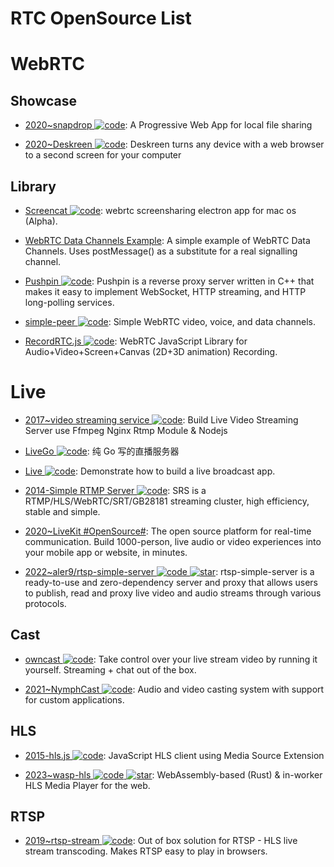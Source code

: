 # RTC OpenSource List

# WebRTC

## Showcase

- [2020~snapdrop ![code](https://ng-tech.icu/assets/code.svg)](https://github.com/RobinLinus/snapdrop): A Progressive Web App for local file sharing

- [2020~Deskreen ![code](https://ng-tech.icu/assets/code.svg)](https://github.com/pavlobu/deskreen): Deskreen turns any device with a web browser to a second screen for your computer

## Library

- [Screencat ![code](https://ng-tech.icu/assets/code.svg)](https://github.com/maxogden/screencat): webrtc screensharing electron app for mac os (Alpha).

- [WebRTC Data Channels Example](https://parg.co/UsK): A simple example of WebRTC Data Channels. Uses postMessage() as a substitute for a real signalling channel.

- [Pushpin ![code](https://ng-tech.icu/assets/code.svg)](https://github.com/fanout/pushpin): Pushpin is a reverse proxy server written in C++ that makes it easy to implement WebSocket, HTTP streaming, and HTTP long-polling services.

- [simple-peer ![code](https://ng-tech.icu/assets/code.svg)](https://github.com/feross/simple-peer): Simple WebRTC video, voice, and data channels.

- [RecordRTC.js ![code](https://ng-tech.icu/assets/code.svg)](https://recordrtc.org): WebRTC JavaScript Library for Audio+Video+Screen+Canvas (2D+3D animation) Recording.

# Live

- [2017~video streaming service ![code](https://ng-tech.icu/assets/code.svg)](https://github.com/tabvn/video-streaming-service): Build Live Video Streaming Server use Ffmpeg Nginx Rtmp Module & Nodejs

- [LiveGo ![code](https://ng-tech.icu/assets/code.svg)](https://github.com/gwuhaolin/livego): 纯 Go 写的直播服务器

- [Live ![code](https://ng-tech.icu/assets/code.svg)](https://github.com/ltebean/Live): Demonstrate how to build a live broadcast app.

- [2014-Simple RTMP Server ![code](https://ng-tech.icu/assets/code.svg)](https://github.com/ossrs/srs): SRS is a RTMP/HLS/WebRTC/SRT/GB28181 streaming cluster, high efficiency, stable and simple.

- [2020~LiveKit #OpenSource#](https://livekit.io/): The open source platform for real-time communication. Build 1000-person, live audio or video experiences into your mobile app or website, in minutes.

- [2022~aler9/rtsp-simple-server ![code](https://ng-tech.icu/assets/code.svg) ![star](https://img.shields.io/github/stars/aler9/rtsp-simple-server)](https://github.com/aler9/rtsp-simple-server): rtsp-simple-server is a ready-to-use and zero-dependency server and proxy that allows users to publish, read and proxy live video and audio streams through various protocols.

## Cast

- [owncast ![code](https://ng-tech.icu/assets/code.svg)](https://github.com/owncast/owncast): Take control over your live stream video by running it yourself. Streaming + chat out of the box.

- [2021~NymphCast ![code](https://ng-tech.icu/assets/code.svg)](https://github.com/MayaPosch/NymphCast): Audio and video casting system with support for custom applications.

## HLS

- [2015-hls.js ![code](https://ng-tech.icu/assets/code.svg)](https://github.com/video-dev/hls.js/): JavaScript HLS client using Media Source Extension

- [2023~wasp-hls ![code](https://ng-tech.icu/assets/code.svg) ![star](https://img.shields.io/github/stars/peaBerberian/wasp-hls)](https://github.com/peaBerberian/wasp-hls): WebAssembly-based (Rust) & in-worker HLS Media Player for the web.

## RTSP

- [2019~rtsp-stream ![code](https://ng-tech.icu/assets/code.svg)](https://github.com/Roverr/rtsp-stream): Out of box solution for RTSP - HLS live stream transcoding. Makes RTSP easy to play in browsers.
